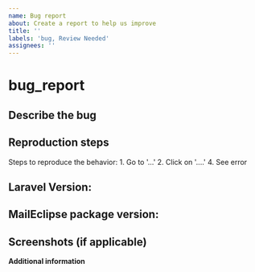 ```yaml
---
name: Bug report
about: Create a report to help us improve
title: ''
labels: 'bug, Review Needed'
assignees: ''
---
```


# bug\_report

## Describe the bug

## Reproduction steps

Steps to reproduce the behavior: 1. Go to '...' 2. Click on '....' 4. See error

## Laravel Version:

## MailEclipse package version:

## Screenshots \(if applicable\)

 **Additional information**

